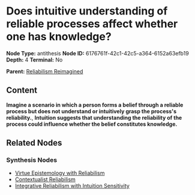 # Does intuitive understanding of reliable processes affect whether one has knowledge?

**Node Type:** antithesis
**Node ID:** 6176761f-42c1-42c5-a364-6152a63efb19
**Depth:** 4
**Terminal:** No

**Parent:** [Reliabilism Reimagined](reliabilism-reimagined-synthesis-7bf445fd-16f9-43e7-86f0-b530a799ea5b.md)

## Content

**Imagine a scenario in which a person forms a belief through a reliable process but does not understand or intuitively grasp the process's reliability.**, **Intuition suggests that understanding the reliability of the process could influence whether the belief constitutes knowledge.**

## Related Nodes

### Synthesis Nodes

- [Virtue Epistemology with Reliabilism](virtue-epistemology-with-reliabilism-synthesis-d2b67106-f791-49ee-ae3b-d4ab051efc3e.md)
- [Contextualist Reliabilism](contextualist-reliabilism-synthesis-48119fd0-879f-4df8-8aec-ee87fcc6373f.md)
- [Integrative Reliabilism with Intuition Sensitivity](integrative-reliabilism-with-intuition-sensitivity-synthesis-7bbe5879-4f14-4adb-9af4-cf6ab595d1cd.md)
